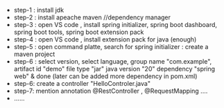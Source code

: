 * step-1 : install jdk
* step-2 : install apeache maven //dependency manager
* step-3 : open VS code , install spring initializer, spring boot dashboard, spring boot tools, spring boot extension pack
* step-4 : open VS code , install extension pack for java (enough)
* step-5 : open command platte, search for spring initializer : create a maven project
* step-6 : select version, select language, group name "com.example", artifact id "demo" file type "jar" java version "20" dependency "spring web" & done (later can be added more dependency in pom.xml)
* step-6: create a controller "HelloControler.java"
* step-7: mention annotation @RestController , @RequestMapping ....
* ......
